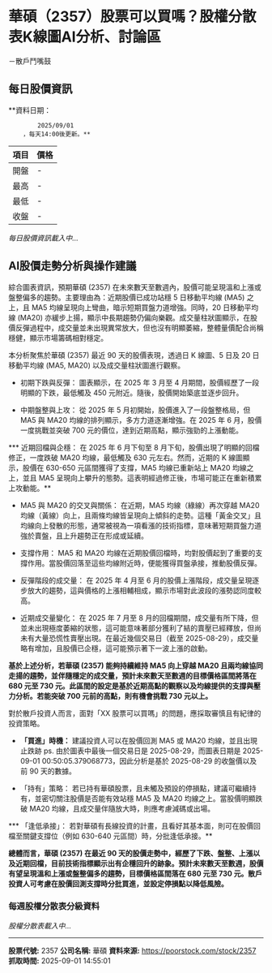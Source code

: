 # 華碩（2357）股票可以買嗎？股權分散表K線圖AI分析、討論區
－散戶鬥嘴鼓

## 每日股價資訊

**資料日期：
        
            2025/09/01
        ，每天14:00後更新。**

| 項目 | 價格 |
|------|------|
| 開盤 | - |
| 最高 | - |
| 最低 | - |
| 收盤 | - |

*每日股價資訊載入中...*

## AI股價走勢分析與操作建議

綜合圖表資訊，預期華碩 (2357) 在未來數天至數週內，股價可能呈現溫和上漲或盤整偏多的趨勢。主要理由為：近期股價已成功站穩 5 日移動平均線 (MA5) 之上，且 MA5 均線呈現向上彎曲，暗示短期買盤力道增強。同時，20 日移動平均線 (MA20) 亦緩步上揚，顯示中長期趨勢仍偏向樂觀。成交量柱狀圖顯示，在股價反彈過程中，成交量並未出現異常放大，但也沒有明顯萎縮，整體量價配合尚稱穩健，顯示市場籌碼相對穩定。

本分析聚焦於華碩 (2357) 最近 90 天的股價表現，透過日 K 線圖、5 日及 20 日移動平均線 (MA5, MA20) 以及成交量柱狀圖進行觀察。

*   初期下跌與反彈： 圖表顯示，在 2025 年 3 月至 4 月期間，股價經歷了一段明顯的下跌，最低觸及 450 元附近。隨後，股價開始築底並逐步回升。

*   中期盤整與上攻： 從 2025 年 5 月初開始，股價進入了一段盤整格局，但 MA5 與 MA20 均線的排列顯示，多方力道逐漸增強。在 2025 年 6 月，股價一度挑戰並突破 700 元的價位，達到近期高點，顯示強勁的上漲動能。

***   近期回檔與企穩： 在 2025 年 6 月下旬至 8 月下旬，股價出現了明顯的回檔修正，一度跌破 MA20 均線，最低觸及 630 元左右。然而，近期的 K 線圖顯示，股價在 630-650 元區間獲得了支撐，MA5 均線已重新站上 MA20 均線之上，並且 MA5 呈現向上攀升的態勢。這表明經過修正後，市場可能正在重新積累上攻動能。**

*   MA5 與 MA20 的交叉與關係： 在近期，MA5 均線（綠線）再次穿越 MA20 均線（黃線）向上，且兩條均線皆呈現向上傾斜的走勢。這種「黃金交叉」且均線向上發散的形態，通常被視為一項看漲的技術指標，意味著短期買盤力道強於賣盤，且上升趨勢正在形成或延續。

*   支撐作用： MA5 和 MA20 均線在近期股價回檔時，均對股價起到了重要的支撐作用。當股價回落至這些均線附近時，便能獲得買盤承接，推動股價反彈。

*   反彈階段的成交量： 在 2025 年 4 月至 6 月的股價上漲階段，成交量呈現逐步放大的趨勢，這與價格的上漲相輔相成，顯示市場對此波段的漲勢認同度較高。

*   近期成交量變化： 在 2025 年 7 月至 8 月的回檔期間，成交量有所下降，但並未出現極度萎縮的狀態，這可能意味著部分獲利了結的賣壓已經釋放，但尚未有大量恐慌性賣壓出現。在最近幾個交易日（截至 2025-08-29），成交量略有增加，且股價已企穩，這可能預示著下一波上漲的啟動。

**基於上述分析，若華碩 (2357) 能夠持續維持 MA5 向上穿越 MA20 且兩均線協同走揚的趨勢，並伴隨穩定的成交量，預計未來數天至數週的目標價格區間將落在 680 元至 730 元。此區間的設定是基於近期高點的觀察以及均線提供的支撐與壓力分析。若能突破 700 元前的高點，則有機會挑戰 730 元以上。**

對於散戶投資人而言，面對「XX 股票可以買嗎」的問題，應採取審慎且有紀律的投資策略。

*   **「買進」時機：** 建議投資人可以在股價回測 MA5 或 MA20 均線，並且出現止跌跡 ps. 由於圖表中最後一個交易日是 2025-08-29，而圖表日期是 2025-09-01 00:50:05.379068773，因此分析是基於 2025-08-29 的收盤價以及前 90 天的數據。

*   「持有」策略： 若已持有華碩股票，且未觸及預設的停損點，建議可繼續持有，並密切關注股價是否能有效站穩 MA5 及 MA20 均線之上。當股價明顯跌破 MA20 均線，且成交量伴隨放大時，則應考慮減碼或出場。

***   「逢低承接」： 若對華碩有長線投資的計畫，且看好其基本面，則可在股價回檔至關鍵支撐位（例如 630-640 元區間）時，分批逢低承接。**

**總體而言，華碩 (2357) 在最近 90 天的股價走勢中，經歷了下跌、盤整、上漲以及近期回檔，目前技術指標顯示出有企穩回升的跡象。預計未來數天至數週，股價有望呈現溫和上漲或盤整偏多的趨勢，目標價格區間落在 **680 元至 730 元**。散戶投資人可考慮在股價回測支撐時分批買進，並設定停損點以降低風險。**

### 每週股權分散表分級資料

*股權分散表載入中...*

---

**股票代號:** 2357
**公司名稱:** 華碩
**資料來源:** https://poorstock.com/stock/2357
**抓取時間:** 2025-09-01 14:55:01